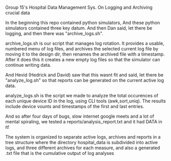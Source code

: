 Group 15's Hospital Data Management Sys. On Logging and Archiving crucial data 

In the beginning this repo contained python simulators, And these python simulators contained three key datum. And then Dan said, let there be logging, and then there was "archive_logs.sh".

archive_logs.sh is our script that manages log rotation. It provides a usable, numbered menu of log files, and archives the selected current log file by moving it to the design dir, then renames the archived file with a timestamp. After it does this it creates a new empty log files so that the simulator can continue writing data. 

And Hevid (Hedrick and David) saw that this wasnt fit and said, let there be "analyze_log.sh" so that reports can be generated on the current active log data.

analyze_logs.sh is the script we made to analyze the total occurences of each unique device ID in the log, using CLI tools (awk,sort,uniq). The results include device vounts and timestamps of the first and last entries.

And so after four days of bugs, slow internet google meets and a lot of mental spiraling, we tested a reports/analysis_report.txt and it had DATA in it!

The system is organized to separate active logs, archives and reports in a tree structure where the directory hospital_data is subdivided into active logs, and three different archives for each measure, and also a generated .txt file that is the cumulative output of log analyses
